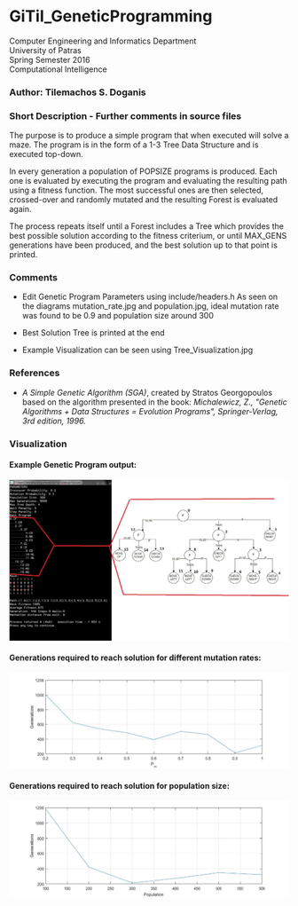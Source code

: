 # GiTil_GeneticProgramming
Computer Engineering and Informatics Department  
University of Patras  
Spring Semester 2016  
Computational Intelligence  

### Author: Tilemachos S. Doganis

### Short Description - Further comments in source files


 The purpose is to produce a simple program that when executed will solve a maze.
The program is in the form of a 1-3 Tree Data Structure and is executed top-down.

 In every generation a population of POPSIZE programs is produced.
Each one is evaluated by executing the program and evaluating the resulting
path using a fitness function. The most successful ones are then selected,
crossed-over and randomly mutated and the resulting Forest is evaluated again.

 The process repeats itself until a Forest includes a Tree which provides the
best possible solution according to the fitness criterium, or until MAX_GENS generations
have been produced, and the best solution up to that point is printed.

### Comments

- Edit Genetic Program Parameters using include/headers.h
As seen on the diagrams mutation_rate.jpg and population.jpg,
ideal mutation rate was found to be 0.9 and population size around 300
	
- Best Solution Tree is printed at the end
	
- Example Visualization can be seen using Tree_Visualization.jpg

### References
- *A Simple Genetic Algorithm (SGA)*, created by Stratos Georgopoulos
  based on the algorithm presented in the book:
  *Michalewicz, Z., "Genetic Algorithms + Data Structures = Evolution Programs",
  Springer-Verlag, 3rd edition, 1996.*

### Visualization  
#### Example Genetic Program output:  
![Alt text](/Tree_Visualization.jpg)  
#### Generations required to reach solution for different mutation rates:  
![Alt text](/mutation_rate.jpg)  
#### Generations required to reach solution for population size:  
![Alt text](/population.jpg)
